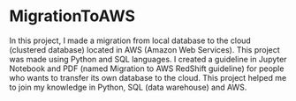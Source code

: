 # MigrationToAWS

In this project, I made a migration from local database to the cloud (clustered database) located in AWS (Amazon Web Services). This project was made using Python and SQL languages. I created a guideline in Jupyter Notebook and PDF (named Migration to AWS RedShift guideline) for people who wants to transfer its own database to the cloud. This project helped me to join my knowledge in Python, SQL (data warehouse) and AWS.